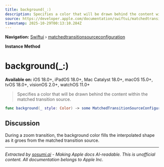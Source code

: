 ```yaml
---
title: background(_:)
description: Specifies a color that will be drawn behind the content within the matched transition source.
source: https://developer.apple.com/documentation/swiftui/matchedtransitionsourceconfiguration/background(_:)
timestamp: 2025-10-29T00:13:10.284Z
---
```


**Navigation:** [Swiftui](/documentation/swiftui) › [matchedtransitionsourceconfiguration](/documentation/swiftui/matchedtransitionsourceconfiguration)

**Instance Method**

# background(_:)

**Available on:** iOS 18.0+, iPadOS 18.0+, Mac Catalyst 18.0+, macOS 15.0+, tvOS 18.0+, visionOS 2.0+, watchOS 11.0+

> Specifies a color that will be drawn behind the content within the matched transition source.

```swift
func background(_ style: Color) -> some MatchedTransitionSourceConfiguration
```

## Discussion

During a zoom transition, the background color fills the interpolated shape as it groes from the matched transition source.

---

*Extracted by [sosumi.ai](https://sosumi.ai) - Making Apple docs AI-readable.*
*This is unofficial content. All documentation belongs to Apple Inc.*
